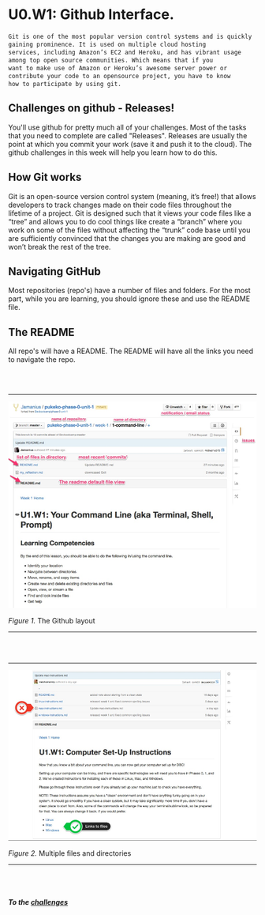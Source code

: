 # U0.W1: Github Interface.


```
Git is one of the most popular version control systems and is quickly gaining prominence. It is used on multiple cloud hosting 
services, including Amazon’s EC2 and Heroku, and has vibrant usage among top open source communities. Which means that if you 
want to make use of Amazon or Heroku’s awesome server power or contribute your code to an opensource project, you have to know 
how to participate by using git.
```
## Challenges on github - Releases!
You'll use github for pretty much all of your challenges. Most of the tasks that you need to complete are called "Releases".  Releases are usually the point at which you commit your work (save it and push it to the cloud). The github challenges in this week will help you learn how to do this. 

## How Git works
Git is an open-source version control system (meaning, it’s free!) that allows developers to track changes made on 
their code files throughout the lifetime of a project. Git is designed such that it views your code files like a “tree” and 
allows you to do cool things like create a “branch” where you work on some of the files without affecting the “trunk” code 
base until you are sufficiently convinced that the changes you are making are good and won’t break the rest of the tree.

## Navigating GitHub
Most repositories (repo's) have a number of files and folders. For the most part, while you are learning, you should ignore these and use the README file. 

## The README
All repo's will have a README. The README will have all the links you need to navigate the repo. 

</br>  
</br>  


------------------------------

![github layout](github-contents-3.jpg)

*Figure 1.* The Github layout 

------------------------------
 
</br>  
</br>  


------------------------------

![github layout multiple](github-contents-4.jpg)

*Figure 2.* Multiple files and directories 

------------------------------

</br>  
</br>  



##### To the [challenges](../README.md)


